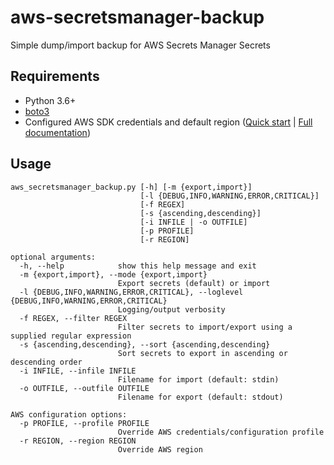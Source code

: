 # aws-secretsmanager-backup
Simple dump/import backup for AWS Secrets Manager Secrets

## Requirements
* Python 3.6+
* [boto3](https://pypi.org/project/boto3/)
* Configured AWS SDK credentials and default region ([Quick start](https://boto3.amazonaws.com/v1/documentation/api/latest/guide/quickstart.html#configuration) | [Full documentation](https://boto3.amazonaws.com/v1/documentation/api/latest/guide/configuration.html))

## Usage
```
aws_secretsmanager_backup.py [-h] [-m {export,import}]
                             [-l {DEBUG,INFO,WARNING,ERROR,CRITICAL}]
                             [-f REGEX]
                             [-s {ascending,descending}]
                             [-i INFILE | -o OUTFILE]
                             [-p PROFILE]
                             [-r REGION]

optional arguments:
  -h, --help            show this help message and exit
  -m {export,import}, --mode {export,import}
                        Export secrets (default) or import
  -l {DEBUG,INFO,WARNING,ERROR,CRITICAL}, --loglevel {DEBUG,INFO,WARNING,ERROR,CRITICAL}
                        Logging/output verbosity
  -f REGEX, --filter REGEX
                        Filter secrets to import/export using a supplied regular expression
  -s {ascending,descending}, --sort {ascending,descending}
                        Sort secrets to export in ascending or descending order
  -i INFILE, --infile INFILE
                        Filename for import (default: stdin)
  -o OUTFILE, --outfile OUTFILE
                        Filename for export (default: stdout)

AWS configuration options:
  -p PROFILE, --profile PROFILE
                        Override AWS credentials/configuration profile
  -r REGION, --region REGION
                        Override AWS region
```
